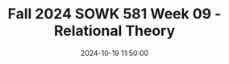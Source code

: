 ---
layout: single_presentation
name: fall-2024-sowk-581-week-09-relational-theory.md
title: "Fall 2024 SOWK 581 Week 09 - Relational Theory"
date:  2024-10-19 11:50:00
presentation_id: ngoHhN
permalink: /ngoHhN/
redirect_from:
  - /presentations/ngoHhN/fall-2024-sowk-581-week-09-relational-theory
slides: 
  - slide_name: deck-ngoHhN-large-0.jpeg
    slide_alt: "A presentation slide displays 'RELATIONAL THEORY' in bold with 'Week 09 for SOWK 581' below. Jacob Campbell, Ph.D., and course details are at the top left, against a simple background."
  - slide_name: deck-ngoHhN-large-1.jpeg
    slide_alt: "The slide displays an agenda with a plain white background. It includes bullet points: 'The third space and relational theory in general,' 'Self-disclosure,' and 'Teaching mindfulness.'"
  - slide_name: deck-ngoHhN-large-2.jpeg
    slide_alt: "A pie chart displaying feedback completion status; 54% completed and 46% need to complete. Text states 'MIDCOURSE FEEDBACK' and color-coded legend indicates 'Need to Complete' and 'Completed.'"
  - slide_name: deck-ngoHhN-large-3.jpeg
    slide_alt: "The image is a presentation slide featuring a quote. It states, 'Relational theory and practice is a postmodern psychodynamic perspective that calls for active engagement between client and clinician. The therapeutic relationship is an interactive, alive process—empathic, authentic, and mutually growth enhancing.' Citation: Cooper and Granucci Lesser, 2022, p. 132. The text emphasizes engagement and interaction."
  - slide_name: deck-ngoHhN-large-4.jpeg
    slide_alt: "The image shows two labeled circles, 'Client' (brown) and 'Clinician' (light blue), connected by a wavy line. Title: 'THE THIRD SPACE.' Text: 'The interactional field created when the subjectivities of the therapist and the client come together. The entire range of racial, sociocultural, and political identities become topics for therapeutic conversation. (Cooper & Granucci Lesser, 2022).'"
  - slide_name: deck-ngoHhN-large-5.jpeg
    slide_alt: "Diagram illustrates 'Therapeutic Tripartite Awareness' by Cooper & Granucci Lesser (2022). Arrows indicate 'Flow of Relationship' between 'Self' (Clinician) and 'Other' (Client). Text: 'Mindful practitioners listen deeply, attentively, and empathically.'"
  - slide_name: deck-ngoHhN-large-6.jpeg
    slide_alt: "The slide titled 'Function of Self-Disclosure' lists four actions for therapists in early treatment: transparency, engaging clients, cross-cultural counseling, and creating spaces for mutual growth. (Cooper & Granucci Lesser, 2022)."
  - slide_name: deck-ngoHhN-large-7.jpeg
    slide_alt: "Silhouette figure with heart symbol displays a speech bubble: 'Personal self-disclosure messages.' Accompanying text advises purposeful, limited self-disclosure for client connection, focusing on authenticity. Source: Cooper & Granucci Lesser, 2022."
  - slide_name: deck-ngoHhN-large-8.jpeg
    slide_alt: "A diagram shows a person with a heart, labeling 'Beliefs, Memories, Values, Ideas, Expectations.' Descriptive words include 'Honest,' 'Fluid,' and 'Genuine connection.' Text highlights social worker disclosure decisions, listing actions like 'Providing Feedback' and 'Sharing feelings.' (Key sources: Cooper & Granucci Lesser, 2022; Hepworth, et al., 2022)"
  - slide_name: deck-ngoHhN-large-9.jpeg
    slide_alt: "Slide titled 'Brief Relational Theory' outlines steps: collaboration in setting goals, developing rationale, mindfulness exercises, clarifying expectations. Includes note on 'Countertransference and disclosure' facilitating 'third space' exploration. (Cooper & Granucci Lesser, 2022)."
  - slide_name: deck-ngoHhN-large-10.jpeg
    slide_alt: "A line graph illustrates emotional states fluctuating between 'Heightened Emotional State' and 'Apathy,' with labels indicating 'Danger Zone' levels at the extremes. Header: 'Times to Consider Using Grounding.'"
  - slide_name: deck-ngoHhN-large-11.jpeg
    slide_alt: "Tree roots extend across an earthen bank, showcasing erosion. Text overlay reads: 'Grounding Techniques: Accessibility, Broad, Present focused, Scaling, Focused outward, Stay neutral, Not relaxation training.'"
  - slide_name: deck-ngoHhN-large-12.jpeg
    slide_alt: "Slide titled 'Brief Relational Theory' lists steps for collaboration and goal setting in treatment, with emphasis on mindfulness exercises. A highlighted point encourages working with a partner. (Cooper & Granucci Lesser, 2022)"
presentation_description_md: >
  Week%20nine%20is%20a%20synchronous%20week,%20with%20class%20on%2010/19.%20The%20readings%20will%20be%20about%20relational%20theory.%20I%20might%20also%20have%20a%20discussion%20related%20to%20behavioral%20therapy%20(which%20is%20the%20content%20of%20week%2010).
downloadable_slides: deck-ngoHhN.pdf
slides_count: 13
header:
  teaser: deck-ngoHhN-thumb-0.jpeg
presentation_video: 
location: "Heritage University"
tags:
  - Heritage University
  - MSW Program
  - SOWK 581
---